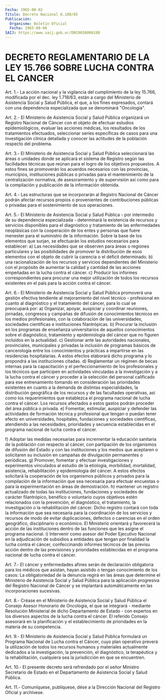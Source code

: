 ```yaml
---
Fecha: 1965-08-02
Título: Decreto Nacional 6.180/65
Publicación:
  Organismo: Boletín Oficial
  Fecha: 1965-08-06
SAIJ: https://www.saij.gob.ar/DN19650006180
---
```

# DECRETO REGLAMENTARIO DE LA LEY 15.766 SOBRE LUCHA CONTRA EL CANCER

<a id="1"></a>
Art. 1.- La acción nacional y la vigilancia del cumplimiento de la ley  15.766,  modificada por el dec. ley 1.718/63, están a cargo del Ministerio de  Asistencia Social y Salud Pública, el que, a los fines expresados, contará  con una dependencia especializada que se denominará "Oncología".

<a id="2"></a>
Art.  2.-  El  Ministerio de Asistencia Social y Salud Pública organizará  un  Registro  Nacional  de  Cáncer  con  el  objeto  de efectuar estudios  epidemiológicos,  evaluar  las acciones médicas, los resultados de los tratamientos efectuados,  seleccionar  series específicas  de casos  para una investigación clínica detallada  y conocer  las  actitudes de  la  población  respecto  del  problema.

<a id="3"></a>
Art.  3.-  El  Ministerio de Asistencia Social y Salud Pública seleccionará las áreas  o  unidades donde se aplicará el sistema de Registro según las facilidades  técnicas  que  reúnan para el logro de  los  objetivos  propuestos.  A  estos  fines se promoverán  los acuerdos  necesarios con las provincias, municipios,  instituciones públicas o  privadas  para  el  mantenimiento  de la centralización normativa,  de  asesoramiento  y de supervisión así  como  para  la compilación y publicación de la información obtenida.

<a id="4"></a>
Art.  4.-  Las  estructuras  que  se  incorporarán al Registro Nacional de Cáncer podrán afectar recursos propios  o  provenientes de contribuciones públicas o privadas para el sostenimiento  de sus operaciones.

<a id="5"></a>
Art.  5.- El Ministerio de Asistencia Social y Salud Pública - por intermedio  de  su  dependencia  especializada - determinará la existencia de recursos y servicios disponibles  para el diagnóstico y  tratamiento de las enfermedades neoplásicas con  la  cooperación de los  entes  y  personas que fuere menester para el suministro de la información.  Sobre  la base de los  elementos  que  surjan,  se  efectuarán  los estudios necesarios para establecer:  a)  Las  necesidades    que  se  observen  para  áreas  o  regiones particulares y las posibilidades  de  promover  la  distribución de esos  elementos  con el objeto de cubrir la carencia o  el  déficit determinado.  b) una racionalización  de  los  recursos  y servicios dependientes del Ministerio con el propósito de aumentar  la  calidad y cantidad de  las  acciones  empeñadas  en  la  lucha contra el cáncer.  c) Producir los informes correspondientes  para  procurar una mejor utilización de todos los recursos existentes en el  país  para  la acción contra el cáncer.

<a id="6"></a>
Art.  6.-  El  Ministerio de Asistencia Social y Salud Pública promoverá una gestión  efectiva tendiente al mejoramiento del nivel técnico - profesional en  cuanto  al  diagnóstico  y el tratamiento del cáncer, para lo cual se preocupará por:  a)  Organizar,  apoyar, auspiciar y coordinar reuniones,  jornadas, congresos y campañas  de  difusión de conocimientos técnicos en los medios profesionales, con la  colaboración  de  las  universidades, sociedades    científicas  e  instituciones  filantrópicas.    b) Procurar la inclusión en los programas de enseñanza universitarios  de  aquellos  conocimientos  sobre  el diagnóstico, tratamiento y epidemiología del cáncer que no figuren  incluidos en la actualidad.  c)    Gestionar  ante  las  autoridades  nacionales,  provinciales, municipales y  privadas  la  inclusión  de  programas  básicos  de cancerología  entre  los  conocimientos y prácticas a impartirse en las residencias hospitalarias.  A  estos  efectos  elaborará  dicho programa    y  lo  propondrá  a  las  instituciones  citadas.  d) Reglamentar  un régimen de becas internas para la capacitación y el perfeccionamiento  de  los  profesionales  y  los  técnicos  que participen  en actividades  vinculadas  a  la investigación y a la lucha  contra  el  cáncer  y proceder a la selección  del  personal calificado  para ese entrenamiento  tomando  en  consideración  las prioridades  existentes   en  cuanto  a  la  demanda  de  distintas especialidades, la distribución  geográfica  de  los  recursos y de las  facultades  operativas,  así  como  los  requerimientos    que establezca  el  programa  nacional  de  lucha contra el cáncer. Los recursos afectados a estos gastos podrán  proceder del área pública o privada.  e)  Fomentar, estimular, auspiciar y defender  las  actividades  de formación  técnica  y  profesional que tengan o puedan tener efecto en universidades, hospitales, fundaciones y sociedades científicas, atendiendo  a las necesidades, prioridades y secuencia establecidas en el programa  nacional  de  lucha  contra el cáncer.

f)  Adoptar  las medidas necesarias para incrementar  la  educación sanitaria de la  población  con respecto al cáncer, con partipación de los organismos de difusión  del Estado y con las instituciones y los medios que aceptaren o solicitaren  su inclusión en campañas de divulgación permanentes o periódicas.  g)  Promover,  fomentar y efectuar investigaciones  y  experimentos vinculados al estudio  de  la  etiología,  morbilidad,  mortalidad, asistencia,    rehabilitación  y  epidemiología  del  cáncer.  A  estos  efectos  solicitará  la  cooperación  de  los  organismos públicos y  privados  para la compilación de la información que sea necesaria para efectuar encuestas  o  para  la  experimentación en áreas de demostración.  h)  mantener  un  registro  actualizado de todas las instituciones, fundaciones y  sociedades  de carácter  filantrópico,  benéfico  o voluntario cuyos objetivos estén  relacionados  con  la prevención, el diagnóstico, el tratamiento, la investigación o la rehabilitación  del  cáncer.  Dicho  registro contará con  toda  la información  que  sea  necesaria  para  la    coordinación  de  los servicios  y recursos de modo de evitar duplicaciones,  defectos  o carencias en  el  orden  geográfico,  disciplinario o económico. El Ministerio orientará y favorecerá la acción  de  las  instituciones dentro  de las funciones que les asigne el programa nacional.  i) Intervenir  como  asesor  del  Poder  Ejecutivo  Nacional  en la adjudicación  de subsidios a entidades que tengan por finalidad  la lucha contra el  cáncer,  confeccinando  informes  técnicos  de las previsu acción dentro de las previsiones y prioridades establecidas  en  el  programa  nacional de lucha contra el cáncer.

<a id="7"></a>
Art.  7.- El cáncer y enfermedades afines serán de declaración obligatoria  para  los médicos que asistan, hayan asistido o tengan conocimiento de los casos:  La obligatoriedad de  la denuncia regirá en las áreas que determine el  Ministerio  de  Asistencia  Social  y  Salud  Pública  para  la aplicación  progresiva   del  Registro  Nacional  de  Cáncer  y  se implantará  automáticamente    en  las  incorporaciones  sucesivas.

<a id="8"></a>
Art.  8.- Créase en el Ministerio de Asistencia Social y Salud Pública  el Consejo  Asesor  Honorario  de  Oncología,  el  que  se integrará  -  mediante Resolución Ministerial de dicho Departamento de Estado - con  expertos  en  los  diversos  aspectos  de la lucha contra el cáncer.  El referido Consejo asesorará en la planificación y el establecimiento  de  prioridades  en  la materia de su competencia.

<a id="9"></a>
Art.  9.-  El  Ministerio de Asistencia Social y Salud Pública formulará un Programa  Nacional  de  Lucha  contra  el Cáncer, cuyo plan  operativo  preverá  la  utilización  de  todos  los  recursos humanos  y materiales actualmente dedicados a la investigación,  la prevención, el  diagnóstico,  la  terapéutica y la rehabilitación, cualquiera sea la jurisdicción en que se encuentren.

<a id="10"></a>
Art.  10.-  El  presente  decreto será refrendado por el señor Ministro  Secretario de Estado en  el  Departamento  de  Asistencia Social y Salud Pública.

<a id="11"></a>
Art. 11.- Comuníquese, publíquese, dése a la Dirección Nacional del Registro Oficial y archívese.